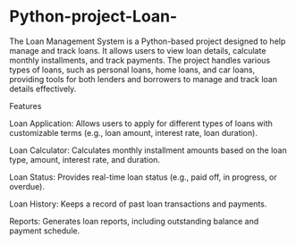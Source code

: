 # Python-project-Loan-
The Loan Management System is a Python-based project designed to help manage and track loans. It allows users to view loan details, calculate monthly installments, and track payments. The project handles various types of loans, such as personal loans, home loans, and car loans, providing tools for both lenders and borrowers to manage and track loan details effectively.

Features

Loan Application: Allows users to apply for different types of loans with customizable terms (e.g., loan amount, interest rate, loan duration).

Loan Calculator: Calculates monthly installment amounts based on the loan type, amount, interest rate, and duration.

Loan Status: Provides real-time loan status (e.g., paid off, in progress, or overdue).

Loan History: Keeps a record of past loan transactions and payments.

Reports: Generates loan reports, including outstanding balance and payment schedule.
